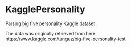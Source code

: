 # KagglePersonality

Parsing big five personality Kaggle dataset

The data was originally retrieved from here: https://www.kaggle.com/tunguz/big-five-personality-test
